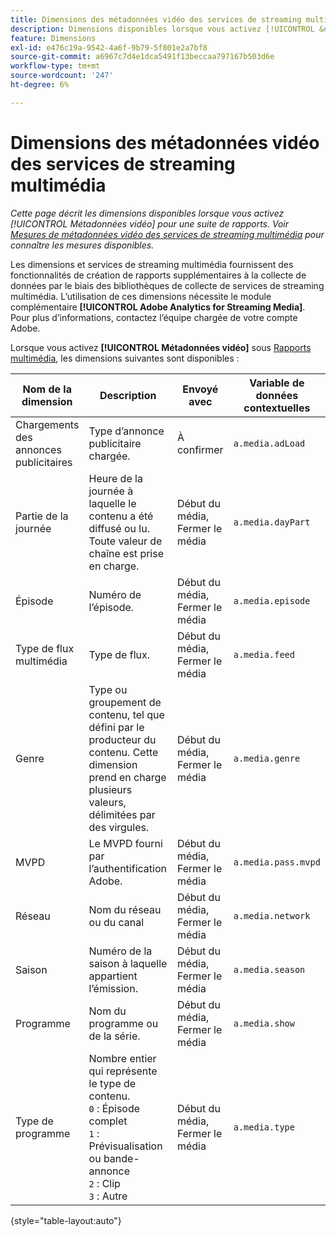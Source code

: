 ```yaml
---
title: Dimensions des métadonnées vidéo des services de streaming multimédia
description: Dimensions disponibles lorsque vous activez [!UICONTROL &#x200B; Métadonnées vidéo &#x200B;] pour une suite de rapports.
feature: Dimensions
exl-id: e476c19a-9542-4a6f-9b79-5f801e2a7bf8
source-git-commit: a6967c7d4e1dca5491f13beccaa797167b503d6e
workflow-type: tm+mt
source-wordcount: '247'
ht-degree: 6%

---
```


# Dimensions des métadonnées vidéo des services de streaming multimédia

*Cette page décrit les dimensions disponibles lorsque vous activez [!UICONTROL Métadonnées vidéo] pour une suite de rapports. Voir [Mesures de métadonnées vidéo des services de streaming multimédia](../metrics/sm-video-metadata.md) pour connaître les mesures disponibles.*

Les dimensions et services de streaming multimédia fournissent des fonctionnalités de création de rapports supplémentaires à la collecte de données par le biais des bibliothèques de collecte de services de streaming multimédia. L’utilisation de ces dimensions nécessite le module complémentaire **[!UICONTROL Adobe Analytics for Streaming Media]**. Pour plus d’informations, contactez l’équipe chargée de votre compte Adobe.

Lorsque vous activez **[!UICONTROL Métadonnées vidéo]** sous [Rapports multimédia](/help/admin/tools/manage-rs/edit-settings/media-management.md), les dimensions suivantes sont disponibles :

| Nom de la dimension | Description | Envoyé avec | Variable de données contextuelles |
| --- | --- | --- | --- |
| Chargements des annonces publicitaires | Type d’annonce publicitaire chargée. | À confirmer | `a.media.adLoad` |
| Partie de la journée | Heure de la journée à laquelle le contenu a été diffusé ou lu. Toute valeur de chaîne est prise en charge. | Début du média, Fermer le média | `a.media.dayPart` |
| Épisode | Numéro de l’épisode. | Début du média, Fermer le média | `a.media.episode` |
| Type de flux multimédia | Type de flux. | Début du média, Fermer le média | `a.media.feed` |
| Genre | Type ou groupement de contenu, tel que défini par le producteur du contenu. Cette dimension prend en charge plusieurs valeurs, délimitées par des virgules. | Début du média, Fermer le média | `a.media.genre` |
| MVPD | Le MVPD fourni par l’authentification Adobe. | Début du média, Fermer le média | `a.media.pass.mvpd` |
| Réseau | Nom du réseau ou du canal | Début du média, Fermer le média | `a.media.network` |
| Saison | Numéro de la saison à laquelle appartient l’émission. | Début du média, Fermer le média | `a.media.season` |
| Programme | Nom du programme ou de la série. | Début du média, Fermer le média | `a.media.show` |
| Type de programme | Nombre entier qui représente le type de contenu.<br>`0` : Épisode complet <br>`1` : Prévisualisation ou bande-annonce<br>`2` : Clip<br>`3` : Autre | Début du média, Fermer le média | `a.media.type` |

{style="table-layout:auto"}
